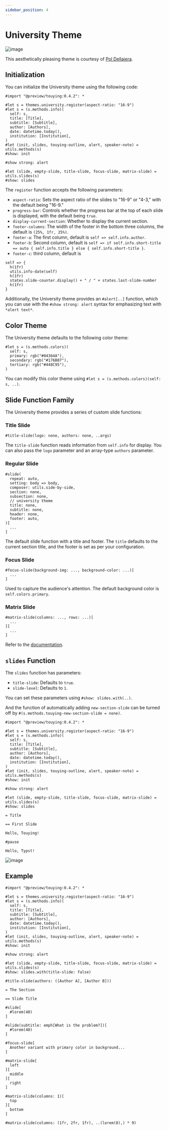 ```yaml
---
sidebar_position: 4
---
```


# University Theme

![image](https://github.com/touying-typ/touying/assets/34951714/4095163c-0c16-4760-b370-8adc1cdd7e6c)

This aesthetically pleasing theme is courtesy of [Pol Dellaiera](https://github.com/drupol).

## Initialization

You can initialize the University theme using the following code:

```typst
#import "@preview/touying:0.4.2": *

#let s = themes.university.register(aspect-ratio: "16-9")
#let s = (s.methods.info)(
  self: s,
  title: [Title],
  subtitle: [Subtitle],
  author: [Authors],
  date: datetime.today(),
  institution: [Institution],
)
#let (init, slides, touying-outline, alert, speaker-note) = utils.methods(s)
#show: init

#show strong: alert

#let (slide, empty-slide, title-slide, focus-slide, matrix-slide) = utils.slides(s)
#show: slides
```

The `register` function accepts the following parameters:

- `aspect-ratio`: Sets the aspect ratio of the slides to "16-9" or "4-3," with the default being "16-9."
- `progress-bar`: Controls whether the progress bar at the top of each slide is displayed, with the default being `true`.
- `display-current-section`: Whether to display the current section.
- `footer-columns`: The width of the footer in the bottom three columns, the default is `(25%, 1fr, 25%)`.
- `footer-a`: The first column, default is `self => self.info.author`.
- `footer-b`: Second column, default is `self => if self.info.short-title == auto { self.info.title } else { self.info.short-title }`.
- `footer-c`: third column, default is

```typst
self => {
  h(1fr)
  utils.info-date(self)
  h(1fr)
  states.slide-counter.display() + " / " + states.last-slide-number
  h(1fr)
}
```

Additionally, the University theme provides an `#alert[..]` function, which you can use with the `#show strong: alert` syntax for emphasizing text with `*alert text*`.

## Color Theme

The University theme defaults to the following color theme:

```typst
#let s = (s.methods.colors)(
  self: s,
  primary: rgb("#04364A"),
  secondary: rgb("#176B87"),
  tertiary: rgb("#448C95"),
)
```

You can modify this color theme using `#let s = (s.methods.colors)(self: s, ..)`.

## Slide Function Family

The University theme provides a series of custom slide functions:

### Title Slide

```typst
#title-slide(logo: none, authors: none, ..args)
```

The `title-slide` function reads information from `self.info` for display. You can also pass the `logo` parameter and an array-type `authors` parameter.

### Regular Slide

```typst
#slide(
  repeat: auto,
  setting: body => body,
  composer: utils.side-by-side,
  section: none,
  subsection: none,
  // university theme
  title: none,
  subtitle: none,
  header: none,
  footer: auto,
)[
  ...
]
```

The default slide function with a title and footer. The `title` defaults to the current section title, and the footer is set as per your configuration.

### Focus Slide

```typst
#focus-slide(background-img: ..., background-color: ...)[
  ...
]
```

Used to capture the audience's attention. The default background color is `self.colors.primary`.

### Matrix Slide

```typst
#matrix-slide(columns: ..., rows: ...)[
  ...
][
  ...
]
```

Refer to the [documentation](https://polylux.dev/book/themes/gallery/university.html).

## `slides` Function

The `slides` function has parameters:

- `title-slide`: Defaults to `true`.
- `slide-level`: Defaults to `1`.

You can set these parameters using `#show: slides.with(..)`.

And the function of automatically adding `new-section-slide` can be turned off by `#(s.methods.touying-new-section-slide = none)`.

```typst
#import "@preview/touying:0.4.2": *

#let s = themes.university.register(aspect-ratio: "16-9")
#let s = (s.methods.info)(
  self: s,
  title: [Title],
  subtitle: [Subtitle],
  author: [Authors],
  date: datetime.today(),
  institution: [Institution],
)
#let (init, slides, touying-outline, alert, speaker-note) = utils.methods(s)
#show: init

#show strong: alert

#let (slide, empty-slide, title-slide, focus-slide, matrix-slide) = utils.slides(s)
#show: slides

= Title

== First Slide

Hello, Touying!

#pause

Hello, Typst!
```

![image](https://github.com/touying-typ/touying/assets/34951714/58971045-0b0d-46cb-acc2-caf766c2432d)


## Example

```typst
#import "@preview/touying:0.4.2": *

#let s = themes.university.register(aspect-ratio: "16-9")
#let s = (s.methods.info)(
  self: s,
  title: [Title],
  subtitle: [Subtitle],
  author: [Authors],
  date: datetime.today(),
  institution: [Institution],
)
#let (init, slides, touying-outline, alert, speaker-note) = utils.methods(s)
#show: init

#show strong: alert

#let (slide, empty-slide, title-slide, focus-slide, matrix-slide) = utils.slides(s)
#show: slides.with(title-slide: false)

#title-slide(authors: ([Author A], [Author B]))

= The Section

== Slide Title

#slide[
  #lorem(40)
]

#slide(subtitle: emph[What is the problem?])[
  #lorem(40)
]

#focus-slide[
  Another variant with primary color in background...
]

#matrix-slide[
  left
][
  middle
][
  right
]

#matrix-slide(columns: 1)[
  top
][
  bottom
]

#matrix-slide(columns: (1fr, 2fr, 1fr), ..(lorem(8),) * 9)
```

